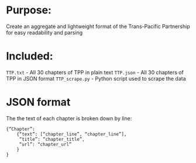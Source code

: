 # Purpose:
Create an aggregate and lightweight format of the Trans-Pacific Partnership for easy readability and parsing

# Included:
`TTP.txt` - All 30 chapters of TPP in plain text
`TTP.json` - All 30 chapters of TPP in JSON format
`TTP_scrape.py` - Python script used to scrape the data

# JSON format
The the text of each chapter is broken down by line:
```
{“Chapter”: 
	{“text”: [“chapter_line”, “chapter_line”],
	 “title”: “chapter_title”,
	 “url”: “chapter_url”
	}
}
```
